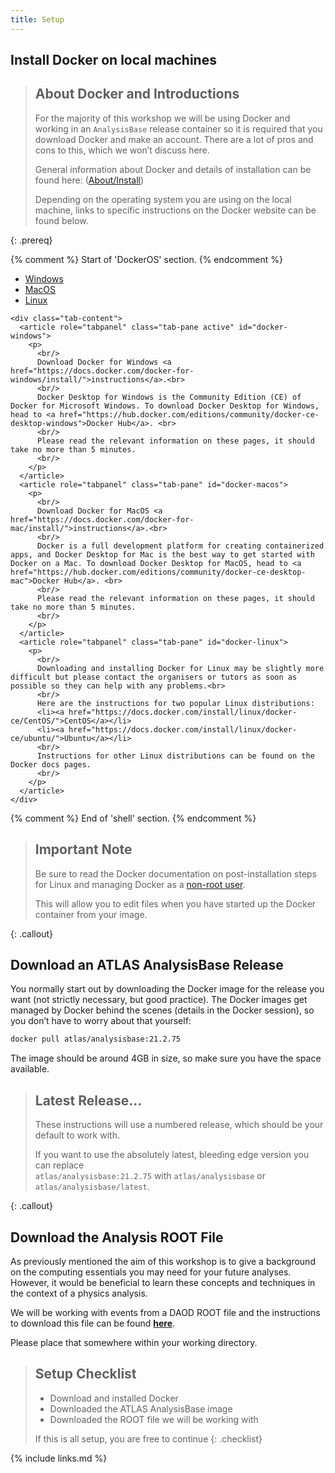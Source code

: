 ```yaml
---
title: Setup
---
```


## Install Docker on local machines

> ## About Docker and Introductions
> For the majority of this workshop we will be using Docker and working in an ```AnalysisBase``` release container so it is required that you download Docker and make an account. There are a lot of pros and cons to this, which we won’t discuss here.
>
> General information about Docker and details of installation can be found here: ([About/Install](https://docs.docker.com/install/))
>
> Depending on the operating system you are using on the local machine, links to specific instructions on the Docker website can be found below.
>
{: .prereq}

<div id="DockerOS"> {% comment %} Start of 'DockerOS' section. {% endcomment %}
  <div>
    <ul class="nav nav-tabs nav-justified" role="tablist">
      <li role="presentation" class="active"><a data-os="windows" href="#docker-windows" aria-controls="Windows" role="tab" data-toggle="tab">Windows</a></li>
      <li role="presentation"><a data-os="macos" href="#docker-macos" aria-controls="MacOS" role="tab" data-toggle="tab">MacOS</a></li>
      <li role="presentation"><a data-os="linux" href="#docker-linux" aria-controls="Linux" role="tab" data-toggle="tab">Linux</a></li>
    </ul>

    <div class="tab-content">
      <article role="tabpanel" class="tab-pane active" id="docker-windows">
        <p>
          <br/>
          Download Docker for Windows <a href="https://docs.docker.com/docker-for-windows/install/">instructions</a>.<br>
          <br/>
          Docker Desktop for Windows is the Community Edition (CE) of Docker for Microsoft Windows. To download Docker Desktop for Windows, head to <a href="https://hub.docker.com/editions/community/docker-ce-desktop-windows">Docker Hub</a>. <br>
          <br/>
          Please read the relevant information on these pages, it should take no more than 5 minutes.
          <br/>
        </p>
      </article>
      <article role="tabpanel" class="tab-pane" id="docker-macos">
        <p>
          <br/>
          Download Docker for MacOS <a href="https://docs.docker.com/docker-for-mac/install/">instructions</a>.<br>
          <br/>
          Docker is a full development platform for creating containerized apps, and Docker Desktop for Mac is the best way to get started with Docker on a Mac. To download Docker Desktop for MacOS, head to <a href="https://hub.docker.com/editions/community/docker-ce-desktop-mac">Docker Hub</a>. <br>
          <br/>
          Please read the relevant information on these pages, it should take no more than 5 minutes.
          <br/>
        </p>
      </article>
      <article role="tabpanel" class="tab-pane" id="docker-linux">
        <p>
          <br/>
          Downloading and installing Docker for Linux may be slightly more difficult but please contact the organisers or tutors as soon as possible so they can help with any problems.<br>
          <br/>
          Here are the instructions for two popular Linux distributions:
          <li><a href="https://docs.docker.com/install/linux/docker-ce/CentOS/">CentOS</a></li>
          <li><a href="https://docs.docker.com/install/linux/docker-ce/ubuntu/">Ubuntu</a></li>
          <br/>
          Instructions for other Linux distributions can be found on the Docker docs pages.
          <br/>
        </p>
      </article>
    </div>
  </div>
</div> {% comment %} End of 'shell' section. {% endcomment %}

> ## Important Note
> Be sure to read the Docker documentation on post-installation steps for Linux and managing Docker as a <a href="https://docs.docker.com/install/linux/linux-postinstall/">non-root user</a>. 
>
> This will allow you to edit files when you have started up the Docker container from your image. 
>
{: .callout}


## Download an ATLAS AnalysisBase Release

You normally start out by downloading the Docker image for the release you want (not strictly necessary, but good practice). The Docker images get managed by Docker behind the scenes (details in the Docker session), so you don’t have to worry about that yourself:

```bash
docker pull atlas/analysisbase:21.2.75
```

The image should be around 4GB in size, so make sure you have the space available.

> ## Latest Release...
> These instructions will use a numbered release, which should be your default to work with. 
>
> If you want to use the absolutely latest, bleeding edge version you can replace <br> ```atlas/analysisbase:21.2.75``` with ```atlas/analysisbase``` or ```atlas/analysisbase/latest```.
>
{: .callout}

## Download the Analysis ROOT File

As previously mentioned the aim of this workshop is to give a background on the computing essentials you may need for your future analyses. However, it would be beneficial to learn these concepts and techniques in the context of a physics analysis. 

We will be working with events from a DAOD ROOT file and the instructions to download this file can be found <strong><a href="https://cernbox.cern.ch/index.php/s/YXbCrQkwnZuc3yU">here</a></strong>.

Please place that somewhere within your working directory.

> ## Setup Checklist
> - Download and installed Docker
> - Downloaded the ATLAS AnalysisBase image
> - Downloaded the ROOT file we will be working with
> 
> If this is all setup, you are free to continue
{: .checklist}


{% include links.md %}
